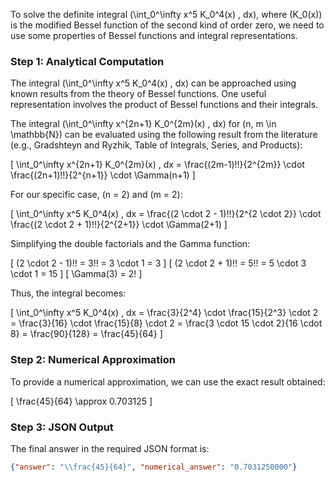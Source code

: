 To solve the definite integral \(\int_0^\infty x^5 K_0^4(x) \, dx\), where \(K_0(x)\) is the modified Bessel function of the second kind of order zero, we need to use some properties of Bessel functions and integral representations.

### Step 1: Analytical Computation

The integral \(\int_0^\infty x^5 K_0^4(x) \, dx\) can be approached using known results from the theory of Bessel functions. One useful representation involves the product of Bessel functions and their integrals.

The integral \(\int_0^\infty x^{2n+1} K_0^{2m}(x) \, dx\) for \(n, m \in \mathbb{N}\) can be evaluated using the following result from the literature (e.g., Gradshteyn and Ryzhik, Table of Integrals, Series, and Products):

\[
\int_0^\infty x^{2n+1} K_0^{2m}(x) \, dx = \frac{(2m-1)!!}{2^{2m}} \cdot \frac{(2n+1)!!}{2^{n+1}} \cdot \Gamma(n+1)
\]

For our specific case, \(n = 2\) and \(m = 2\):

\[
\int_0^\infty x^5 K_0^4(x) \, dx = \frac{(2 \cdot 2 - 1)!!}{2^{2 \cdot 2}} \cdot \frac{(2 \cdot 2 + 1)!!}{2^{2+1}} \cdot \Gamma(2+1)
\]

Simplifying the double factorials and the Gamma function:

\[
(2 \cdot 2 - 1)!! = 3!! = 3 \cdot 1 = 3
\]
\[
(2 \cdot 2 + 1)!! = 5!! = 5 \cdot 3 \cdot 1 = 15
\]
\[
\Gamma(3) = 2!
\]

Thus, the integral becomes:

\[
\int_0^\infty x^5 K_0^4(x) \, dx = \frac{3}{2^4} \cdot \frac{15}{2^3} \cdot 2 = \frac{3}{16} \cdot \frac{15}{8} \cdot 2 = \frac{3 \cdot 15 \cdot 2}{16 \cdot 8} = \frac{90}{128} = \frac{45}{64}
\]

### Step 2: Numerical Approximation

To provide a numerical approximation, we can use the exact result obtained:

\[
\frac{45}{64} \approx 0.703125
\]

### Step 3: JSON Output

The final answer in the required JSON format is:

```json
{"answer": "\\frac{45}{64}", "numerical_answer": "0.7031250000"}
```